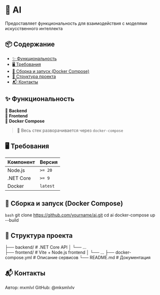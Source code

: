 # 🚀 AI

Предоставляет функциональность для взаимодействия с моделями искусственного интеллекта

## 📦 Содержание

- [✨ Функциональность](#-функциональность)
- [🖥️ Требования](#-требования)
- [🐳 Сборка и запуск (Docker Compose)](#-сборка-и-запуск-docker-compose)
- [📁 Структура проекта](#-структура-проекта)
- [📬 Контакты](#-контакты)

## ✨ Функциональность

🔹 **Backend**  
🔹 **Frontend**  
🔹 **Docker Compose**

> 🧱 Весь стек разворачивается через `docker-compose`

## 🖥️ Требования

| Компонент        | Версия     |
|------------------|------------|
| Node.js          | `>= 20`    |
| .NET Core        | `>= 9`     |
| Docker           | `latest`   |

## 🐳 Сборка и запуск (Docker Compose)

```bash```
git clone https://github.com/yourname/ai.git
cd ai
docker-compose up --build

## 📁 Структура проекта

├── backend/            # .NET Core API
│   └── ...             
├── frontend/           # Vite + Node.js frontend
│   └── ...
├── docker-compose.yml  # Описание сервисов
└── README.md           # Документация

## 📬 Контакты

Автор: mxmIvl
GitHub: @mksmIvlv